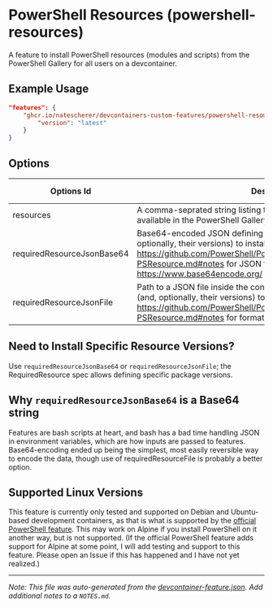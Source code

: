 
# PowerShell Resources (powershell-resources)

A feature to install PowerShell resources (modules and scripts) from the PowerShell Gallery for all users on a devcontainer.

## Example Usage

```json
"features": {
    "ghcr.io/natescherer/devcontainers-custom-features/powershell-resources:1": {
        "version": "latest"
    }
}
```

## Options

| Options Id | Description | Type | Default Value |
|-----|-----|-----|-----|
| resources | A comma-seprated string listing the names of one or more resources available in the PowerShell Gallery to install. | string | undefined |
| requiredResourceJsonBase64 | Base64-encoded JSON defining one or more resources (and, optionally, their versions) to install. See https://github.com/PowerShell/PowerShellGet/blob/master/help/Install-PSResource.md#notes for JSON format, and use a tool like https://www.base64encode.org/ to encode. | string | undefined |
| requiredResourceJsonFile | Path to a JSON file inside the container defining one or more resources (and, optionally, their versions) to install. See https://github.com/PowerShell/PowerShellGet/blob/master/help/Install-PSResource.md#notes for format of this file. | string | undefined |

## Need to Install Specific Resource Versions?

Use `requiredResourceJsonBase64` or `requiredResourceJsonFile`; the RequiredResource spec allows defining specific package versions.

## Why `requiredResourceJsonBase64` is a Base64 string

Features are bash scripts at heart, and bash has a bad time handling JSON in environment variables, which are how inputs are passed to features. Base64-encoding ended up being the simplest, most easily reversible way to encode the data, though use of requiredResourceFile is probably a better option.

## Supported Linux Versions

This feature is currently only tested and supported on Debian and Ubuntu-based development containers, as that is what is supported by the [official PowerShell feature](https://github.com/devcontainers/features/tree/main/src/powershell). This may work on Alpine if you install PowerShell on it another way, but is not supported. (If the official PowerShell feature adds support for Alpine at some point, I will add testing and support to this feature. Please open an Issue if this has happened and I have not yet realized.)


---

_Note: This file was auto-generated from the [devcontainer-feature.json](https://github.com/natescherer/devcontainers-custom-features/blob/main/src/powershell-resources/devcontainer-feature.json).  Add additional notes to a `NOTES.md`._
